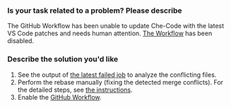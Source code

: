 ### Is your task related to a problem? Please describe
The GitHub Workflow has been unable to update Che-Code with the latest VS Code patches and needs human attention.
[The Workflow](https://github.com/che-incubator/che-code/actions/workflows/rebase-insiders.yml) has been disabled.

### Describe the solution you'd like
1. See the output of [the latest failed job](https://github.com/che-incubator/che-code/actions/workflows/rebase-insiders.yml) to analyze the conflicting files.
2. Perform the rebase manually (fixing the detected merge conflicts). For the detailed steps, see [the instructions](https://github.com/che-incubator/che-code#fixing-the-rebase-insiders-workflow).
3. Enable the [GitHub Workflow](https://github.com/che-incubator/che-code/actions/workflows/rebase-insiders.yml).

